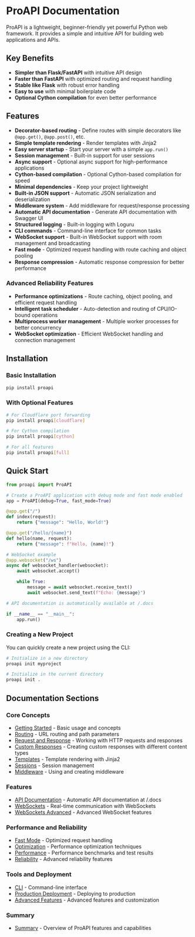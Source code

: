 # ProAPI Documentation

ProAPI is a lightweight, beginner-friendly yet powerful Python web framework. It provides a simple and intuitive API for building web applications and APIs.

## Key Benefits

- **Simpler than Flask/FastAPI** with intuitive API design
- **Faster than FastAPI** with optimized routing and request handling
- **Stable like Flask** with robust error handling
- **Easy to use** with minimal boilerplate code
- **Optional Cython compilation** for even better performance

## Features

- **Decorator-based routing** - Define routes with simple decorators like `@app.get()`, `@app.post()`, etc.
- **Simple template rendering** - Render templates with Jinja2
- **Easy server startup** - Start your server with a simple `app.run()`
- **Session management** - Built-in support for user sessions
- **Async support** - Optional async support for high-performance applications
- **Cython-based compilation** - Optional Cython-based compilation for speed
- **Minimal dependencies** - Keep your project lightweight
- **Built-in JSON support** - Automatic JSON serialization and deserialization
- **Middleware system** - Add middleware for request/response processing
- **Automatic API documentation** - Generate API documentation with Swagger UI
- **Structured logging** - Built-in logging with Loguru
- **CLI commands** - Command-line interface for common tasks
- **WebSocket support** - Built-in WebSocket support with room management and broadcasting
- **Fast mode** - Optimized request handling with route caching and object pooling
- **Response compression** - Automatic response compression for better performance

### Advanced Reliability Features
- **Performance optimizations** - Route caching, object pooling, and efficient request handling
- **Intelligent task scheduler** - Auto-detection and routing of CPU/IO-bound operations
- **Multiprocess worker management** - Multiple worker processes for better concurrency
- **WebSocket optimization** - Efficient WebSocket handling and connection management

## Installation

### Basic Installation

```bash
pip install proapi
```

### With Optional Features

```bash
# For Cloudflare port forwarding
pip install proapi[cloudflare]

# For Cython compilation
pip install proapi[cython]

# For all features
pip install proapi[full]
```

## Quick Start

```python
from proapi import ProAPI

# Create a ProAPI application with debug mode and fast mode enabled
app = ProAPI(debug=True, fast_mode=True)

@app.get("/")
def index(request):
    return {"message": "Hello, World!"}

@app.get("/hello/{name}")
def hello(name, request):
    return {"message": f"Hello, {name}!"}

# WebSocket example
@app.websocket("/ws")
async def websocket_handler(websocket):
    await websocket.accept()

    while True:
        message = await websocket.receive_text()
        await websocket.send_text(f"Echo: {message}")

# API documentation is automatically available at /.docs

if __name__ == "__main__":
    app.run()
```

### Creating a New Project

You can quickly create a new project using the CLI:

```bash
# Initialize in a new directory
proapi init myproject

# Initialize in the current directory
proapi init .
```

## Documentation Sections

### Core Concepts
- [Getting Started](getting-started.md) - Basic usage and concepts
- [Routing](routing.md) - URL routing and path parameters
- [Request and Response](request-response.md) - Working with HTTP requests and responses
- [Custom Responses](custom-responses.md) - Creating custom responses with different content types
- [Templates](templates.md) - Template rendering with Jinja2
- [Sessions](sessions.md) - Session management
- [Middleware](middleware.md) - Using and creating middleware

### Features
- [API Documentation](api-docs.md) - Automatic API documentation at /.docs
- [WebSockets](websockets.md) - Real-time communication with WebSockets
- [WebSockets Advanced](websockets_advanced.md) - Advanced WebSocket features

### Performance and Reliability
- [Fast Mode](fast_mode.md) - Optimized request handling
- [Optimization](optimization.md) - Performance optimization techniques
- [Performance](performance.md) - Performance benchmarks and test results
- [Reliability](reliability.md) - Advanced reliability features

### Tools and Deployment
- [CLI](cli.md) - Command-line interface
- [Production Deployment](deployment.md) - Deploying to production
- [Advanced Features](advanced.md) - Advanced features and customization

### Summary
- [Summary](summary.md) - Overview of ProAPI features and capabilities